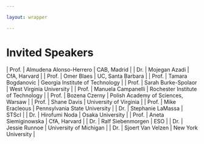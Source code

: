 ```yaml
---

layout: wrapper

---
```


# Invited Speakers

| Prof. | Almudena Alonso-Herrero  | CAB, Madrid                        |
| Dr.   | Mojegan Azadi            | CfA,  Harvard                      |
| Prof. | Omer Blaes               | UC, Santa Barbara                  |
| Prof. | Tamara Bogdanovic        | Georgia Institute of Technology    |
| Prof. | Sarah Burke-Spolaor      | West Virginia University           |
| Prof. | Manuela Campanelli       | Rochester Institute of Technology  |
| Prof. | Bozena Czerny            | Polish Academy of Sciences, Warsaw |
| Prof. | Shane Davis              | University of Virginia             |
| Prof. | Mike Eracleous           | Pennsylvania State University      |
| Dr.   | Stephanie LaMassa        | STScI                              |
| Dr.   | Hirofumi Noda            | Osaka University                  |
| Prof. | Aneta Siemiginowska      | CfA,  Harvard                      |
| Dr.   | Ralf Siebenmorgen        | ESO                                |
| Dr.   | Jessie Runnoe            | University of Michigan             |
| Dr.   | Sjoert Van Velzen        | New York University                |

